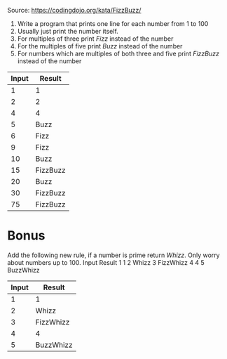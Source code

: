 Source: https://codingdojo.org/kata/FizzBuzz/

1. Write a program that prints one line for each number from 1 to 100
2. Usually just print the number itself.
3. For multiples of three print _Fizz_ instead of the number
4. For the multiples of five print _Buzz_ instead of the number
5. For numbers which are multiples of both three and five print _FizzBuzz_ instead of the number

| Input | Result   |
| ----- | -------- |
| 1     | 1        |
| 2     | 2        |
| 4     | 4        |
| 5     | Buzz     |
| 6     | Fizz     |
| 9     | Fizz     |
| 10    | Buzz     |
| 15    | FizzBuzz |
| 20    | Buzz     |
| 30    | FizzBuzz |
| 75    | FizzBuzz |

# Bonus

Add the following new rule, if a number is prime return _Whizz_. Only worry about numbers up to 100.
Input Result
1 1
2 Whizz
3 FizzWhizz
4 4
5 BuzzWhizz

| Input | Result    |
| ----- | --------- |
| 1     | 1         |
| 2     | Whizz     |
| 3     | FizzWhizz |
| 4     | 4         |
| 5     | BuzzWhizz |

